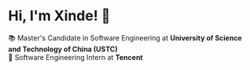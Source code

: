 # Hi, I'm Xinde! 👋

📚 Master's Candidate in Software Engineering at ​**University of Science and Technology of China (USTC)​**​  
💼 Software Engineering Intern at ​**Tencent**​  
